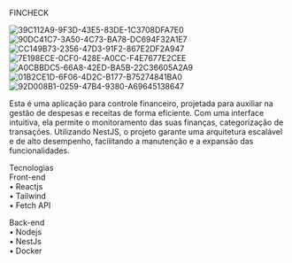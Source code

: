FINCHECK

![39C112A9-9F3D-43E5-83DE-1C3708DFA7E0](https://github.com/user-attachments/assets/caf1d16a-9cd0-40a8-96f1-6ceb2c36cd4e)![90DC41C7-3A50-4C73-BA78-DC694F32A1E7](https://github.com/user-attachments/assets/004a5fbe-d3a7-4c3f-a048-a781eae646e6)![CC149B73-2356-47D3-91F2-867E2DF2A947](https://github.com/user-attachments/assets/dfc9c4ea-bdd4-4e7d-943a-22d6a2b2ce88)![7E198ECE-0CF0-428E-A0CC-F4E7677E2CEE](https://github.com/user-attachments/assets/6d5d8b58-d350-48d1-a87b-50db6bd17e2a)![A0CBBDC5-66A8-42ED-BA5B-22C36605A2A9](https://github.com/user-attachments/assets/e379a6fc-5439-49b2-86d3-8bef360c2414)![01B2CE1D-6F06-4D2C-B177-B75274841BA0](https://github.com/user-attachments/assets/a29b1a7b-aa43-4988-ba8e-e836c8ffced9)![92D008B1-0259-47B4-9380-A69645138647](https://github.com/user-attachments/assets/65025aea-85a9-419e-b337-ed3e2b690f61)


Esta é uma aplicação para controle financeiro, projetada para auxiliar na gestão de despesas e receitas de forma eficiente. Com uma interface intuitiva, ela permite o monitoramento das suas finanças, categorização de transações. Utilizando NestJS, o projeto garante uma arquitetura escalável e de alto desempenho, facilitando a manutenção e a expansão das funcionalidades.

Tecnologias                                                                                   
Front-end                                                                        
• Reactjs                                                                                                        
• Tailwind                                                                                 
• Fetch API

Back-end                                                          
• Nodejs                                      
• NestJs                                
• Docker
